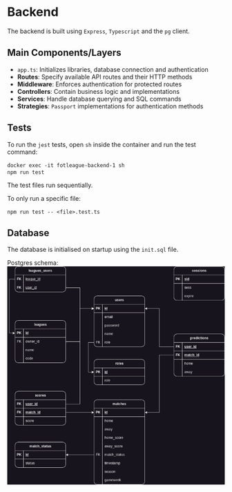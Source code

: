 # Backend 

The backend is built using `Express`, `Typescript` and the `pg` client.

## Main Components/Layers
- `app.ts`: Initializes libraries, database connection and authentication
- **Routes**: Specify available API routes and their HTTP methods
- **Middleware**: Enforces authentication for protected routes
- **Controllers**: Contain business logic and implementations
- **Services**: Handle database querying and SQL commands
- **Strategies**: `Passport` implementations for authentication methods


## Tests

To run the `jest` tests, open `sh` inside the container and run the test command:

```
docker exec -it fotleague-backend-1 sh
npm run test
```

The test files run sequentially. 

To only run a specific file:

```
npm run test -- <file>.test.ts
```

## Database

The database is initialised on startup using the `init.sql` file.

Postgres schema:
![FotLeague](../images/FotLeague.drawio.png)
